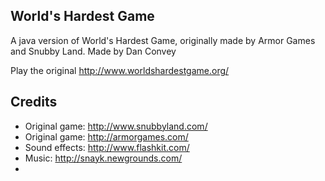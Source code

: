 ## World's Hardest Game
A java version of World's Hardest Game, originally made by Armor Games and Snubby Land.
Made by Dan Convey

Play the original
http://www.worldshardestgame.org/

Credits
--------
- Original game: http://www.snubbyland.com/
- Original game: http://armorgames.com/
- Sound effects: http://www.flashkit.com/
- Music: http://snayk.newgrounds.com/
- 

